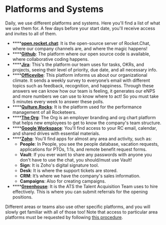 # Platforms and Systems

Daily, we use different platforms and systems. Here you'll find a list of what we use them for. A few days before your start date, you'll receive access and invites to all of them.

* \*\*\*\*[**open.rocket.chat**](https://open.rocket.chat/): It is the open-source server of Rocket.Chat, where our company channels are, and where the magic happens!
* \*\*\*\*[**Github**](https://github.com/): The platform where our open source code is available, where collaborative coding happens.
* \*\*\*\*[**Jira**](https://rocketchat.atlassian.net/jira/projects?selectedProjectType=business): This's the platform our team uses for tasks, OKRs, and projects, seeing their level of priority, due date, and all necessary info.
* \*\*\*\*[**Officevibe**](https://app.officevibe.com/): This platform informs us about our organizational climate. It sends a weekly survey to everyone’s email with different topics such as feedback, recognition, and happiness. Through these answers we can know how our team is feeling, it generates our eNPS and more numbers we can use to know where to act! So you must take 5 minutes every week to answer these polls.
* \*\*\*\*[**Qulture.Rocks**](https://app.qulture.rocks/#/company/2127): It is the platform used for the performance management of all Rocketeers.
* \*\*\*\*[**The Org**](https://theorg.com/org/rocket-chat): The Org is an employer branding and org chart platform that helps new employees to get to know the company's team structure.
* \*\*\*\*[**Google Workspace**](https://workspace.google.com/intl/pt-BR/?utm\_source=google\&utm\_medium=cpc\&utm\_campaign=latam-BR-all-pt-dr-bkws-all-all-trial-e-dr-1605540-LUAC0011904\&utm\_content=text-ad-none-any-DEV\_c-CRE\_471186036169-ADGP\_Hybrid+%7C+BKWS+-+EXA+%7C+Txt+\~+Google+Workspace-KWID\_43700057748921993-kwd-346911454270\&utm\_term=KW\_google%20workspace-ST\_google+workspace&--\&gclid=CjwKCAiAjPyfBhBMEiwAB2CCIrk-FYqz1TqvRppiUK7rbwhS4ClWyKdhZV-zOv5qGJwgoDJftwQZ7xoCmcYQAvD\_BwE\&gclsrc=aw.ds): You'll find access to your RC email, calendar, and shared drives with essential materials.&#x20;
* \*\*\*\*[**Zoho**](https://www.zoho.com/): You'll find apps for almost any area and activity, such as:
  * **People**: In People, you see the people database, vacation requests, applications for PTOs, 1:1s, and remote benefit request forms.&#x20;
  * **Vault**: If you ever want to share any passwords with anyone you don't have to use the chat, you should/must use Vault!
  * **Sign**: It is Zoho's digital signature tool.
  * **Desk**: It is where the support tickets are stored.
  * **CRM**: It’s where we have the company's sales information.
  * **Campaigns**: Also for creating campaigns.
* \*\*\*\*[**Greenhouse**](https://app4.greenhouse.io/dashboard): It is the ATS the Talent Acquisition Team uses to hire effectively. This is where you can submit referrals for the opening positions.&#x20;

Different areas or teams also use other specific platforms, and you will slowly get familiar with all of those too! Note that access to particular area platforms must be requested by following [this procedure](https://handbook.rocket.chat/departments-operations/security/security-policy/access-control).
